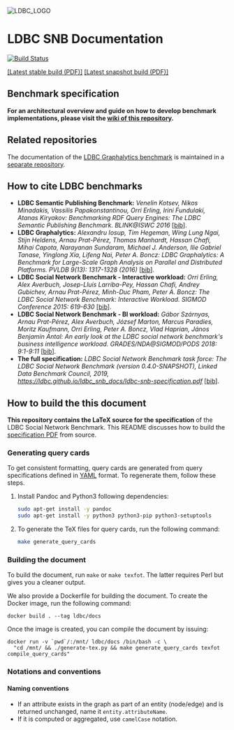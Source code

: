 ![LDBC_LOGO](https://raw.githubusercontent.com/wiki/ldbc/ldbc_snb_datagen/images/ldbc-logo.png)
# LDBC SNB Documentation

[![Build Status](https://travis-ci.org/ldbc/ldbc_snb_docs.svg?branch=master)](https://travis-ci.org/ldbc/ldbc_snb_docs)

[[Latest stable build (PDF)]](http://ldbc.github.io/ldbc_snb_docs/ldbc-snb-specification.pdf) [[Latest snapshot build (PDF)]](http://ldbc.github.io/ldbc_snb_docs_snapshot/ldbc-snb-specification.pdf)

## Benchmark specification

**For an architectural overview and guide on how to develop benchmark implementations, please visit the [wiki of this repository](https://github.com/ldbc/ldbc_snb_docs/wiki).**

## Related repositories

The documentation of the [LDBC Graphalytics benchmark](https://graphalytics.org) is maintained in a [separate repository](https://github.com/ldbc/ldbc_graphalytics_docs).

## How to cite LDBC benchmarks

* **LDBC Semantic Publishing Benchmark:** _Venelin Kotsev, Nikos Minadakis, Vassilis Papakonstantinou, Orri Erling, Irini Fundulaki, Atanas Kiryakov: Benchmarking RDF Query Engines: The LDBC Semantic Publishing Benchmark. BLINK@ISWC 2016_ [[bib](bib/spb.bib)].
* **LDBC Graphalytics:** _Alexandru Iosup, Tim Hegeman, Wing Lung Ngai, Stijn Heldens, Arnau Prat-Pérez, Thomas Manhardt, Hassan Chafi, Mihai Capota, Narayanan Sundaram, Michael J. Anderson, Ilie Gabriel Tanase, Yinglong Xia, Lifeng Nai, Peter A. Boncz: LDBC Graphalytics: A Benchmark for Large-Scale Graph Analysis on Parallel and Distributed Platforms. PVLDB 9(13): 1317-1328 (2016)_ [[bib](bib/graphalytics.bib)].
* **LDBC Social Network Benchmark - Interactive workload:** _Orri Erling, Alex Averbuch, Josep-Lluís Larriba-Pey, Hassan Chafi, Andrey Gubichev, Arnau Prat-Pérez, Minh-Duc Pham, Peter A. Boncz: The LDBC Social Network Benchmark: Interactive Workload. SIGMOD Conference 2015: 619-630_ [[bib](bib/snb-interactive.bib)].
* **LDBC Social Network Benchmark - BI workload:** _Gábor Szárnyas, Arnau Prat-Pérez, Alex Averbuch, József Marton, Marcus Paradies, Moritz Kaufmann, Orri Erling, Peter A. Boncz, Vlad Haprian, János Benjamin Antal: An early look at the LDBC social network benchmark's business intelligence workload. GRADES/NDA@SIGMOD/PODS 2018: 9:1-9:11_ [[bib](bib/snb-bi.bib)].
* **The full specification:** _LDBC Social Network Benchmark task force: The LDBC Social Network Benchmark (version 0.4.0-SNAPSHOT), Linked Data Benchmark Council, 2019, <https://ldbc.github.io/ldbc_snb_docs/ldbc-snb-specification.pdf>_ [[bib](bib/specification.bib)].

## How to build the this document

**This repository contains the LaTeX source for the specification** of the LDBC Social Network Benchmark. This README discusses how to build the [specification PDF](http://ldbc.github.io/ldbc_snb_docs/ldbc-snb-specification.pdf) from source.

### Generating query cards

To get consistent formatting, query cards are generated from query specifications defined in [YAML](http://yaml.org/) format. To regenerate them, follow these steps.

1. Install Pandoc and Python3 following dependencies:

    ```bash
    sudo apt-get install -y pandoc
    sudo apt-get install -y python3 python3-pip python3-setuptools
    ```

1. To generate the TeX files for query cards, run the following command:

    ```bash
    make generate_query_cards
    ```

### Building the document

To build the document, run `make` or `make texfot`. The latter requires Perl but gives you a cleaner output.

We also provide a Dockerfile for building the document. To create the Docker image, run the following command:

```console
docker build . --tag ldbc/docs
```

Once the image is created, you can compile the document by issuing:

```console
docker run -v `pwd`/:/mnt/ ldbc/docs /bin/bash -c \
  "cd /mnt/ && ./generate-tex.py && make generate_query_cards texfot compile_query_cards"
```

### Notations and conventions

#### Naming conventions

* If an attribute exists in the graph as part of an entity (node/edge) and is returned unchanged, name it `entity.attributeName`.
* If it is computed or aggregated, use `camelCase` notation.
